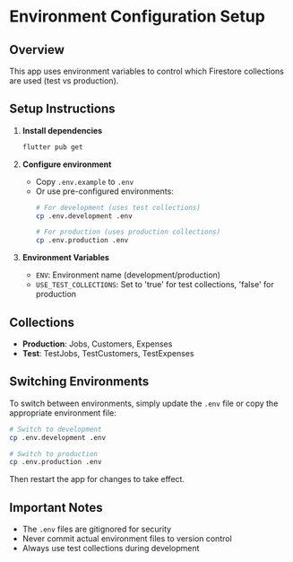# Environment Configuration Setup

## Overview
This app uses environment variables to control which Firestore collections are used (test vs production).

## Setup Instructions

1. **Install dependencies**
   ```bash
   flutter pub get
   ```

2. **Configure environment**
   - Copy `.env.example` to `.env`
   - Or use pre-configured environments:
     ```bash
     # For development (uses test collections)
     cp .env.development .env
     
     # For production (uses production collections)
     cp .env.production .env
     ```

3. **Environment Variables**
   - `ENV`: Environment name (development/production)
   - `USE_TEST_COLLECTIONS`: Set to 'true' for test collections, 'false' for production

## Collections
- **Production**: Jobs, Customers, Expenses
- **Test**: TestJobs, TestCustomers, TestExpenses

## Switching Environments
To switch between environments, simply update the `.env` file or copy the appropriate environment file:
```bash
# Switch to development
cp .env.development .env

# Switch to production
cp .env.production .env
```

Then restart the app for changes to take effect.

## Important Notes
- The `.env` files are gitignored for security
- Never commit actual environment files to version control
- Always use test collections during development